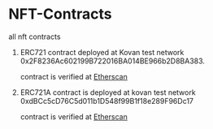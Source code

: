 # NFT-Contracts
all nft contracts 


1. ERC721 contract deployed at Kovan test network 0x2F8236Ac602199B722016BA014BE966b2D8BA383.

    contract is verified at [Etherscan](https://kovan.etherscan.io/address/0x2f8236ac602199b722016ba014be966b2d8ba383#code)

2. ERC721A contract is deployed at kovan test network 0xdBCc5cD76C5d011b1D548f99B1f18e289F96Dc17

    contract is verified at [Etherscan](https://kovan.etherscan.io/address/0xdBCc5cD76C5d011b1D548f99B1f18e289F96Dc17)